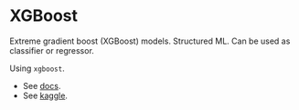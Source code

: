 # XGBoost

Extreme gradient boost (XGBoost) models. Structured ML. Can be used as classifier or regressor.

Using `xgboost`. 

* See [docs](https://xgboost.readthedocs.io/en/latest/).
* See [kaggle](https://www.kaggle.com/alexisbcook/xgboost).
